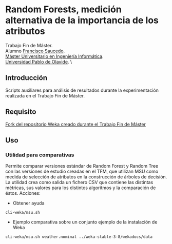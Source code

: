 
# Random Forests, medición alternativa de la importancia de los atributos

Trabajo Fin de Máster. \
Alumno [Francisco Saucedo](https://www.linkedin.com/in/franciscosaucedo/). \
[Máster Universitario en Ingeniería Informática](https://www.upo.es/postgrado/Master-Oficial-Ingenieria-Informatica/). \
[Universidad Pablo de Olavide](https://www.upo.es). \

## Introducción

Scripts auxiliares para análisis de resultados durante la experimentación realizada en el Trabajo Fin de Máster.

## Requisito

[Fork del repositorio Weka creado durante el Trabajo Fin de Máster](https://github.com/fcosfc/weka)

## Uso

### Utilidad para comparativas

Permite comparar versiones estándar de Random Forest y Random Tree con las versiones de estudio creadas en el TFM, que utilizan MSU como medida de selección de atributos en la construcción de árboles de decisión.
La utilidad crea como salida un fichero CSV que contiene las distintas métricas, sus valores para los distintos algoritmos y la comparación de éstos.
Acciones:

* Obtener ayuda
```
cli-weka/msu.sh
```

* Ejemplo comparativa sobre un conjunto ejemplo de la instalación de Weka

```
cli-weka/msu.sh weather.nominal ../weka-stable-3-8/wekadocs/data
```